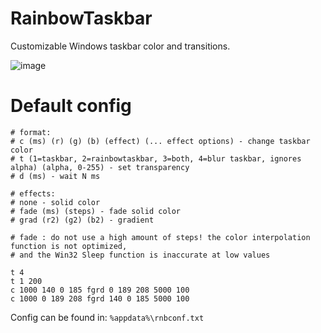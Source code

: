 # RainbowTaskbar
Customizable Windows taskbar color and transitions.

![image](https://user-images.githubusercontent.com/39013925/127749893-c171da6b-6dc3-4539-8ccb-9f54dc2675cf.png)

# Default config
```
# format:
# c (ms) (r) (g) (b) (effect) (... effect options) - change taskbar color
# t (1=taskbar, 2=rainbowtaskbar, 3=both, 4=blur taskbar, ignores alpha) (alpha, 0-255) - set transparency
# d (ms) - wait N ms

# effects:
# none - solid color
# fade (ms) (steps) - fade solid color
# grad (r2) (g2) (b2) - gradient

# fade : do not use a high amount of steps! the color interpolation function is not optimized,
# and the Win32 Sleep function is inaccurate at low values

t 4
t 1 200
c 1000 140 0 185 fgrd 0 189 208 5000 100
c 1000 0 189 208 fgrd 140 0 185 5000 100
```
Config can be found in: `%appdata%\rnbconf.txt`
